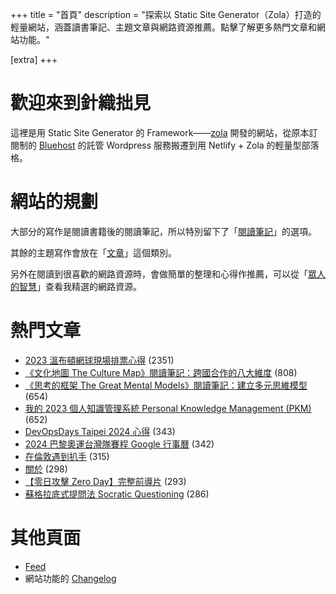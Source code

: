 +++
title = "首頁"
description = "探索以 Static Site Generator（Zola）打造的輕量網站，涵蓋讀書筆記、主題文章與網路資源推薦。點擊了解更多熱門文章和網站功能。"

[extra]
+++

# 歡迎來到針織拙見

這裡是用 Static Site Generator 的 Framework——[zola](https://www.getzola.org/documentation/getting-started/overview/) 開發的網站，從原本訂閱制的 [Bluehost](https://www.bluehost.com/) 的託管 Wordpress 服務搬遷到用 Netlify + Zola 的輕量型部落格。

# 網站的規劃

大部分的寫作是閱讀書籍後的閱讀筆記，所以特別留下了「[閱讀筆記](reading-notes/)」的選項。

其餘的主題寫作會放在「[文章](blog/)」這個類別。

另外在閱讀到很喜歡的網路資源時，會做簡單的整理和心得作推薦，可以從「[眾人的智慧](wistom/)」查看我精選的網路資源。

# 熱門文章
* [2023 溫布頓網球現場排票心得](/blog/2023-wimbledon-tennis/) <span class="view-count">(2351)</span>
* [《文化地圖 The Culture Map》閱讀筆記：跨國合作的八大維度](/reading-notes/the-culture-map/) <span class="view-count">(808)</span>
* [《思考的框架 The Great Mental Models》閱讀筆記：建立多元思維模型](/reading-notes/the-great-mental-models/) <span class="view-count">(654)</span>
* [我的 2023 個人知識管理系統 Personal Knowledge Management (PKM)](/blog/2023-personal-knowledge-management/) <span class="view-count">(652)</span>
* [DevOpsDays Taipei 2024 心得](/blog/2024-devopsdays-taipei/) <span class="view-count">(343)</span>
* [2024 巴黎奧運台灣隊賽程 Google 行事曆](/blog/2024-olympics-taiwan-calendar/) <span class="view-count">(342)</span>
* [在倫敦遇到扒手](/blog/london-pickpocketing/) <span class="view-count">(315)</span>
* [關於](/about/) <span class="view-count">(298)</span>
* [【零日攻擊 Zero Day】完整前導片](/wisdom/videos/zero-day-trailer/) <span class="view-count">(293)</span>
* [蘇格拉底式提問法 Socratic Questioning](/wisdom/methods/socratic-questioning/) <span class="view-count">(286)</span>


# 其他頁面
* [Feed](/atom.xml)
* 網站功能的 [Changelog](@/changelog/index.md)
